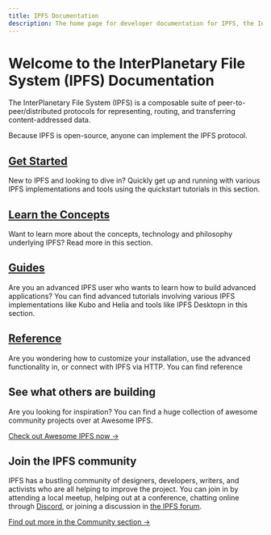```yaml
---
title: IPFS Documentation
description: The home page for developer documentation for IPFS, the InterPlanetary File System.
---
```


# Welcome to the InterPlanetary File System (IPFS) Documentation

The InterPlanetary File System (IPFS) is a composable suite of peer-to-peer/distributed protocols for representing, routing, and transferring content-addressed data. 

Because IPFS is open-source, anyone can implement the IPFS protocol.

## [Get Started](install/)

New to IPFS and looking to dive in? Quickly get up and running with various IPFS implementations and tools using the quickstart tutorials in this section.

## [Learn the Concepts](concepts/)

Want to learn more about the concepts, technology and philosophy underlying IPFS? Read more in this section.

## [Guides](guides/)

Are you an advanced IPFS user who wants to learn how to build advanced applications? You can find advanced tutorials involving various IPFS implementations like Kubo and Helia and tools like IPFS Desktopn in this section.

## [Reference](reference/)

Are you wondering how to customize your installation, use the advanced functionality in, or connect with IPFS via HTTP. You can find reference

## See what others are building

Are you looking for inspiration? You can find a huge collection of awesome community projects over at Awesome IPFS.

[Check out Awesome IPFS now →](https://awesome.ipfs.tech/)

## Join the IPFS community

IPFS has a bustling community of designers, developers, writers, and activists who are all helping to improve the project. You can join in by attending a local meetup, helping out at a conference, chatting online through [Discord](https://discord.com/invite/KKucsCpZmY), or joining a discussion in [the IPFS forum](https://discuss.ipfs.tech/).

[Find out more in the Community section →](community/README.md)
